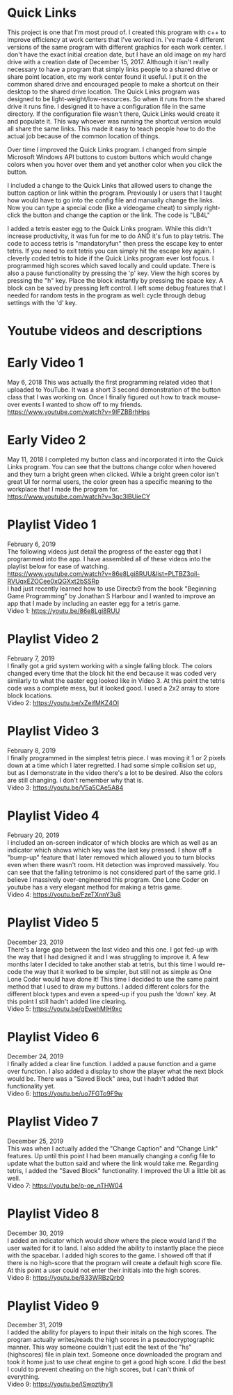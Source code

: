 # Quick Links
This project is one that I'm most proud of. I created this program with c++ to improve efficiency at work centers that I've worked in. I've made 4 different versions of the same program with different graphics for each work center. I don't have the exact initial creation date, but I have an old image on my hard drive with a creation date of December 15, 2017. Although it isn't really necessary to have a program that simply links people to a shared drive or share point location, etc my work center found it useful. I put it on the common shared drive and encouraged people to make a shortcut on their desktop to the shared drive location. The Quick Links program was designed to be light-weight/low-resources. So when it runs from the shared drive it runs fine. I designed it to have a configuration file in the same directory. If the configuration file wasn't there, Quick Links would create it and populate it. This way whoever was running the shortcut version would all share the same links. This made it easy to teach people how to do the actual job because of the common location of things.  

Over time I improved the Quick Links program. I changed from simple Microsoft Windows API buttons to custom buttons which would change colors when you hover over them and yet another color when you click the button.  

I included a change to the Quick Links that allowed users to change the button caption or link within the program. Previously I or users that I taught how would have to go into the config file and manually change the links. Now you can type a special code (like a videogame cheat) to simply right-click the button and change the caption or the link. The code is "LB4L"  

I added a tetris easter egg to the Quick Links program. While this didn't increase productivity, it was fun for me to do AND it's fun to play tetris. The code to access tetris is "mandatoryfun" then press the escape key to enter tetris. If you need to exit tetris you can simply hit the escape key again. I cleverly coded tetris to hide if the Quick Links program ever lost focus. I programmed high scores which saved locally and could update. There is also a pause functionality by pressing the 'p' key. View the high scores by pressing the "h" key. Place the block instantly by pressing the space key. A block can be saved by pressing left control. I left some debug features that I needed for random tests in the program as well: cycle through debug settings with the 'd' key.  

# Youtube videos and descriptions
# Early Video 1
May 6, 2018
This was actually the first programming related video that I uploaded to YouTube. It was a short 3 second demonstration of the button class that I was working on. Once I finally figured out how to track mouse-over events I wanted to show off to my friends.  
https://www.youtube.com/watch?v=9lFZBBrhHps  

# Early Video 2
May 11, 2018
I completed my button class and incorporated it into the Quick Links program. You can see that the buttons change color when hovered and they turn a bright green when clicked. While a bright green color isn't great UI for normal users, the color green has a specific meaning to the workplace that I made the program for.  
https://www.youtube.com/watch?v=3qc3lBUieCY

# Playlist Video 1
February 6, 2019  
The following videos just detail the progress of the easter egg that I programmed into the app. I have assembled all of these videos into the playlist below for ease of watching.  
https://www.youtube.com/watch?v=86e8Lgi8RUU&list=PLTBZ3qil-RVUqxEZOCee0xQGXxt2bSSRp  
I had just recently learned how to use Directx9 from the book "Beginning Game Programming" by Jonathan S Harbour and I wanted to improve an app that I made by including an easter egg for a tetris game.  
Video 1: https://youtu.be/86e8Lgi8RUU  

# Playlist Video 2
February 7, 2019  
I finally got a grid system working with a single falling block. The colors changed every time that the block hit the end because it was coded very similarly to what the easter egg looked like in Video 3. At this point the tetris code was a complete mess, but it looked good. I used a 2x2 array to store block locations.  
Video 2: https://youtu.be/xZeifMKZ4OI  

# Playlist Video 3
February 8, 2019  
I finally programmed in the simplest tetris piece. I was moving it 1 or 2 pixels down at a time which I later regretted. I had some simple collision set up, but as I demonstrate in the video there's a lot to be desired. Also the colors are still changing. I don't remember why that is.  
Video 3: https://youtu.be/V5a5CAe5A84  

# Playlist Video 4
February 20, 2019  
I included an on-screen indicator of which blocks are which as well as an indicator which shows which key was the last key pressed. I show off a "bump-up" feature that I later removed which allowed you to turn blocks even when there wasn't room. Hit detection was improved massively. You can see that the falling tetronimo is not considered part of the same grid. I believe I massively over-engineered this program. One Lone Coder on youtube has a very elegant method for making a tetris game.  
Video 4: https://youtu.be/FzeTXnnY3u8  

# Playlist Video 5
December 23, 2019  
There's a large gap between the last video and this one. I got fed-up with the way that I had designed it and I was struggling to improve it. A few months later I decided to take another stab at tetris, but this time I would re-code the way that it worked to be simpler, but still not as simple as One Lone Coder would have done it! This time I decided to use the same paint method that I used to draw my buttons. I added different colors for the different block types and even a speed-up if you push the 'down' key. At this point I still hadn't added line clearing.  
Video 5: https://youtu.be/qEwehMlH9xc  

# Playlist Video 6
December 24, 2019  
I finally added a clear line function. I added a pause function and a game over function. I also added a display to show the player what the next block would be. There was a "Saved Block" area, but I hadn't added that functionality yet.  
Video 6: https://youtu.be/uo7FGTo9F9w  

# Playlist Video 7
December 25, 2019  
This was when I actually added the "Change Caption" and "Change Link" features. Up until this point I had been manually changing a config file to update what the button said and where the link would take me. Regarding tetris, I added the "Saved Block" functionality. I improved the UI a little bit as well.  
Video 7: https://youtu.be/p-qe_nTHW04

# Playlist Video 8
December 30, 2019  
I added an indicator which would show where the piece would land if the user waited for it to land. I also added the ability to instantly place the piece with the spacebar. I added high scores to the game. I showed off that if there is no high-score that the program will create a default high score file. At this point a user could not enter their initials into the high scores.  
Video 8: https://youtu.be/833WRBzQrb0

# Playlist Video 9
December 31, 2019  
I added the ability for players to input their initals on the high scores. The program actually writes/reads the high scores in a pseudocryptographic manner. This way someone couldn't just edit the text of the "hs" (highscores) file in plain text. Someone once downloaded the program and took it home just to use cheat engine to get a good high score. I did the best I could to prevent cheating on the high scores, but I can't think of everything.  
Video 9: https://youtu.be/ISwoztjhy1I